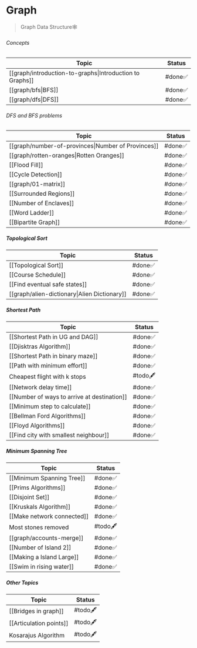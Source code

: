 # Graph

> Graph Data Structure🕸️
###### Concepts
| Topic                                                    | Status |
| -------------------------------------------------------- | ------ |
| [[graph/introduction-to-graphs\|Introduction to Graphs]] | #done✅ |
| [[graph/bfs\|BFS]]                                       | #done✅ |
| [[graph/dfs\|DFS]]                                       | #done✅ |

###### DFS and BFS problems
| Topic                                              | Status |
| -------------------------------------------------- | ------ |
| [[graph/number-of-provinces\|Number of Provinces]] | #done✅ |
| [[graph/rotten-oranges\|Rotten Oranges]]           | #done✅ |
| [[Flood Fill]]                                     | #done✅ |
| [[Cycle Detection]]                                | #done✅ |
| [[graph/01-matrix]]                                | #done✅ |
| [[Surrounded Regions]]                             | #done✅ |
| [[Number of Enclaves]]                             | #done✅ |
| [[Word Ladder]]                                    | #done✅ |
| [[Bipartite Graph]]                                | #done✅ |

##### Topological Sort
| Topic                                        | Status |
| -------------------------------------------- | ------ |
| [[Topological Sort]]                         | #done✅ |
| [[Course Schedule]]                          | #done✅ |
| [[Find eventual safe states]]                | #done✅ |
| [[graph/alien-dictionary\|Alien Dictionary]] | #done✅ |

##### Shortest Path
| Topic                                       | Status   |
| ------------------------------------------- | -------- |
| [[Shortest Path in UG and DAG]]             | #done✅   |
| [[Djisktras Algorithm]]                     | #done✅   |
| [[Shortest Path in binary maze]]            | #done✅   |
| [[Path with minimum effort]]                | #done✅   |
| Cheapest flight with k stops                | #todo🖋️ |
| [[Network delay time]]                      | #done✅   |
| [[Number of ways to arrive at destination]] | #done✅   |
| [[Minimum step to calculate]]               | #done✅   |
| [[Bellman Ford Algorithms]]                 | #done✅   |
| [[Floyd Algorithms]]                        | #done✅   |
| [[Find city with smallest neighbour]]       | #done✅   |

##### Minimum Spanning Tree
| Topic                      | Status   |
| -------------------------- | -------- |
| [[Minimum Spanning Tree]]  | #done✅   |
| [[Prims Algorithms]]       | #done✅   |
| [[Disjoint Set]]           | #done✅   |
| [[Kruskals Algorithm]]     | #done✅   |
| [[Make network connected]] | #done✅   |
| Most stones removed        | #todo🖋️ |
| [[graph/accounts-merge]]         | #done✅   |
| [[Number of Island 2]]     | #done✅   |
| [[Making a Island Large]]  | #done✅   |
| [[Swim in rising water]]   | #done✅   |

##### Other Topics
| Topic                   | Status   |
| ----------------------- | -------- |
| [[Bridges in graph]]    | #todo🖋️ |
| [[Articulation points]] | #todo🖋️ |
| Kosarajus Algorithm     | #todo🖋️ |
